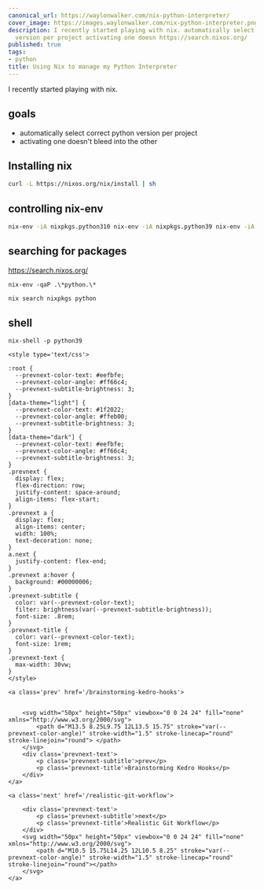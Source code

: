 ```yaml
---
canonical_url: https://waylonwalker.com/nix-python-interpreter/
cover_image: https://images.waylonwalker.com/nix-python-interpreter.png
description: I recently started playing with nix. automatically select correct python
  version per project activating one doesn https://search.nixos.org/
published: true
tags:
- python
title: Using Nix to manage my Python Interpreter
---
```


I recently started playing with nix.

## goals

* automatically select correct python version per project
* activating one doesn't bleed into the other



## Installing nix

``` bash
curl -L https://nixos.org/nix/install | sh
```

## controlling nix-env

``` bash
nix-env -iA nixpkgs.python310 nix-env -iA nixpkgs.python39 nix-env -iA nixpkgs.python38 nix-env -iA nixpkgs.python37
```

## searching for packages

https://search.nixos.org/

```
nix-env -qaP .\*python.\*
```

``` bash
nix search nixpkgs python
```

## shell

```
nix-shell -p python39
```
<div class='prevnext'>

    <style type='text/css'>

    :root {
      --prevnext-color-text: #eefbfe;
      --prevnext-color-angle: #ff66c4;
      --prevnext-subtitle-brightness: 3;
    }
    [data-theme="light"] {
      --prevnext-color-text: #1f2022;
      --prevnext-color-angle: #ffeb00;
      --prevnext-subtitle-brightness: 3;
    }
    [data-theme="dark"] {
      --prevnext-color-text: #eefbfe;
      --prevnext-color-angle: #ff66c4;
      --prevnext-subtitle-brightness: 3;
    }
    .prevnext {
      display: flex;
      flex-direction: row;
      justify-content: space-around;
      align-items: flex-start;
    }
    .prevnext a {
      display: flex;
      align-items: center;
      width: 100%;
      text-decoration: none;
    }
    a.next {
      justify-content: flex-end;
    }
    .prevnext a:hover {
      background: #00000006;
    }
    .prevnext-subtitle {
      color: var(--prevnext-color-text);
      filter: brightness(var(--prevnext-subtitle-brightness));
      font-size: .8rem;
    }
    .prevnext-title {
      color: var(--prevnext-color-text);
      font-size: 1rem;
    }
    .prevnext-text {
      max-width: 30vw;
    }
    </style>
    
    <a class='prev' href='/brainstorming-kedro-hooks'>
    

        <svg width="50px" height="50px" viewbox="0 0 24 24" fill="none" xmlns="http://www.w3.org/2000/svg">
            <path d="M13.5 8.25L9.75 12L13.5 15.75" stroke="var(--prevnext-color-angle)" stroke-width="1.5" stroke-linecap="round" stroke-linejoin="round"> </path>
        </svg>
        <div class='prevnext-text'>
            <p class='prevnext-subtitle'>prev</p>
            <p class='prevnext-title'>Brainstorming Kedro Hooks</p>
        </div>
    </a>
    
    <a class='next' href='/realistic-git-workflow'>
    
        <div class='prevnext-text'>
            <p class='prevnext-subtitle'>next</p>
            <p class='prevnext-title'>Realistic Git Workflow</p>
        </div>
        <svg width="50px" height="50px" viewbox="0 0 24 24" fill="none" xmlns="http://www.w3.org/2000/svg">
            <path d="M10.5 15.75L14.25 12L10.5 8.25" stroke="var(--prevnext-color-angle)" stroke-width="1.5" stroke-linecap="round" stroke-linejoin="round"></path>
        </svg>
    </a>
  </div>